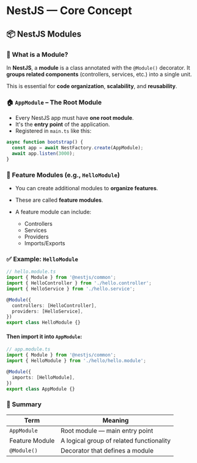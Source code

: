# NestJS — Core Concept
## 📦 NestJS Modules

### 🧠 What is a Module?

In **NestJS**, a **module** is a class annotated with the `@Module()` decorator.
It **groups related components** (controllers, services, etc.) into a single unit.

This is essential for **code organization**, **scalability**, and **reusability**.

### 🏠 `AppModule` – The Root Module

* Every NestJS app must have **one root module**.
* It's the **entry point** of the application.
* Registered in `main.ts` like this:

```ts
async function bootstrap() {
  const app = await NestFactory.create(AppModule);
  await app.listen(3000);
}
```
### 🧩 Feature Modules (e.g., `HelloModule`)

* You can create additional modules to **organize features**.
* These are called **feature modules**.
* A feature module can include:

  * Controllers
  * Services
  * Providers
  * Imports/Exports

### ✅ Example: `HelloModule`

```ts
// hello.module.ts
import { Module } from '@nestjs/common';
import { HelloController } from './hello.controller';
import { HelloService } from './hello.service';

@Module({
  controllers: [HelloController],
  providers: [HelloService],
})
export class HelloModule {}
```

#### Then import it into `AppModule`:

```ts
// app.module.ts
import { Module } from '@nestjs/common';
import { HelloModule } from './hello/hello.module';

@Module({
  imports: [HelloModule],
})
export class AppModule {}
```

### 🔁 Summary

| Term           | Meaning                                  |
| -------------- | ---------------------------------------- |
| `AppModule`    | Root module — main entry point           |
| Feature Module | A logical group of related functionality |
| `@Module()`    | Decorator that defines a module          |
